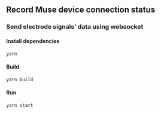 ## Record Muse device connection status

### Send electrode signals' data using websocket

#### Install dependencies
``yarn``

#### Build
``yarn build``

#### Run
``yarn start``